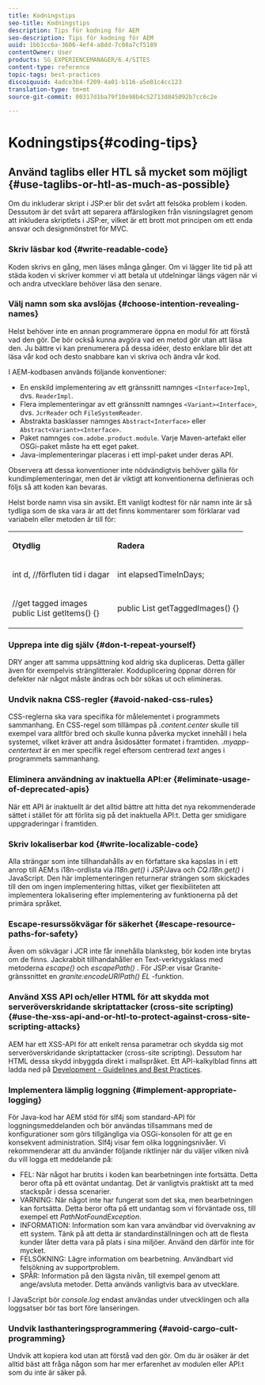 ```yaml
---
title: Kodningstips
seo-title: Kodningstips
description: Tips för kodning för AEM
seo-description: Tips för kodning för AEM
uuid: 1bb1cc6a-3606-4ef4-a8dd-7c08a7cf5189
contentOwner: User
products: SG_EXPERIENCEMANAGER/6.4/SITES
content-type: reference
topic-tags: best-practices
discoiquuid: 4adce3b4-f209-4a01-b116-a5e01c4cc123
translation-type: tm+mt
source-git-commit: 00317d1ba79f10e98b4c52713d845092b7cc6c2e

---
```



# Kodningstips{#coding-tips}

## Använd taglibs eller HTL så mycket som möjligt {#use-taglibs-or-htl-as-much-as-possible}

Om du inkluderar skript i JSP:er blir det svårt att felsöka problem i koden. Dessutom är det svårt att separera affärslogiken från visningslagret genom att inkludera skriptlets i JSP:er, vilket är ett brott mot principen om ett enda ansvar och designmönstret för MVC.

### Skriv läsbar kod {#write-readable-code}

Koden skrivs en gång, men läses många gånger. Om vi lägger lite tid på att städa koden vi skriver kommer vi att betala ut utdelningar längs vägen när vi och andra utvecklare behöver läsa den senare.

### Välj namn som ska avslöjas {#choose-intention-revealing-names}

Helst behöver inte en annan programmerare öppna en modul för att förstå vad den gör. De bör också kunna avgöra vad en metod gör utan att läsa den. Ju bättre vi kan prenumerera på dessa idéer, desto enklare blir det att läsa vår kod och desto snabbare kan vi skriva och ändra vår kod.

I AEM-kodbasen används följande konventioner:


* En enskild implementering av ett gränssnitt namnges `<Interface>Impl`, dvs. `ReaderImpl`.
* Flera implementeringar av ett gränssnitt namnges `<Variant><Interface>`, dvs. `JcrReader` och `FileSystemReader`.
* Abstrakta basklasser namnges `Abstract<Interface>` eller `Abstract<Variant><Interface>`.
* Paket namnges `com.adobe.product.module`.  Varje Maven-artefakt eller OSGi-paket måste ha ett eget paket.
* Java-implementeringar placeras i ett impl-paket under deras API.


Observera att dessa konventioner inte nödvändigtvis behöver gälla för kundimplementeringar, men det är viktigt att konventionerna definieras och följs så att koden kan bevaras.

Helst borde namn visa sin avsikt. Ett vanligt kodtest för när namn inte är så tydliga som de ska vara är att det finns kommentarer som förklarar vad variabeln eller metoden är till för:

<table> 
 <tbody> 
  <tr> 
   <td><p><strong>Otydlig</strong></p> </td> 
   <td><p><strong>Radera</strong></p> </td> 
  </tr> 
  <tr> 
   <td><p>int d, //förfluten tid i dagar</p> </td> 
   <td><p>int elapsedTimeInDays;</p> </td> 
  </tr> 
  <tr> 
   <td><p>//get tagged images<br /> public List getItems() {}</p> </td> 
   <td><p>public List getTaggedImages() {}</p> </td> 
  </tr> 
 </tbody> 
</table>

### Upprepa inte dig själv {#don-t-repeat-yourself}

DRY anger att samma uppsättning kod aldrig ska dupliceras. Detta gäller även för exempelvis stränglitteraler. Kodduplicering öppnar dörren för defekter när något måste ändras och bör sökas ut och elimineras.

### Undvik nakna CSS-regler {#avoid-naked-css-rules}

CSS-reglerna ska vara specifika för målelementet i programmets sammanhang. En CSS-regel som tillämpas på *.content.center* skulle till exempel vara alltför bred och skulle kunna påverka mycket innehåll i hela systemet, vilket kräver att andra åsidosätter formatet i framtiden. *.myapp-centertext* är en mer specifik regel eftersom centrerad *text* anges i programmets sammanhang.

### Eliminera användning av inaktuella API:er {#eliminate-usage-of-deprecated-apis}

När ett API är inaktuellt är det alltid bättre att hitta det nya rekommenderade sättet i stället för att förlita sig på det inaktuella API:t. Detta ger smidigare uppgraderingar i framtiden.

### Skriv lokaliserbar kod {#write-localizable-code}

Alla strängar som inte tillhandahålls av en författare ska kapslas in i ett anrop till AEM:s i18n-ordlista via *I18n.get()* i JSP/Java och *CQ.I18n.get()* i JavaScript. Den här implementeringen returnerar strängen som skickades till den om ingen implementering hittas, vilket ger flexibiliteten att implementera lokalisering efter implementering av funktionerna på det primära språket.

### Escape-resurssökvägar för säkerhet {#escape-resource-paths-for-safety}

Även om sökvägar i JCR inte får innehålla blanksteg, bör koden inte brytas om de finns. Jackrabbit tillhandahåller en Text-verktygsklass med metoderna *escape()* och *escapePath()* . För JSP:er visar Granite-gränssnittet en *granite:encodeURIPath() EL* -funktion.

### Använd XSS API och/eller HTML för att skydda mot serveröverskridande skriptattacker (cross-site scripting) {#use-the-xss-api-and-or-htl-to-protect-against-cross-site-scripting-attacks}

AEM har ett XSS-API för att enkelt rensa parametrar och skydda sig mot serveröverskridande skriptattacker (cross-site scripting). Dessutom har HTML dessa skydd inbyggda direkt i mallspråket. Ett API-kalkylblad finns att ladda ned på [Development - Guidelines and Best Practices](/help/sites-developing/dev-guidelines-bestpractices.md).

### Implementera lämplig loggning {#implement-appropriate-logging}

För Java-kod har AEM stöd för slf4j som standard-API för loggningsmeddelanden och bör användas tillsammans med de konfigurationer som görs tillgängliga via OSGi-konsolen för att ge en konsekvent administration. Slf4j visar fem olika loggningsnivåer. Vi rekommenderar att du använder följande riktlinjer när du väljer vilken nivå du vill logga ett meddelande på:

* FEL: När något har brutits i koden kan bearbetningen inte fortsätta. Detta beror ofta på ett oväntat undantag. Det är vanligtvis praktiskt att ta med stackspår i dessa scenarier.
* VARNING: När något inte har fungerat som det ska, men bearbetningen kan fortsätta. Detta beror ofta på ett undantag som vi förväntade oss, till exempel ett *PathNotFoundException*.
* INFORMATION: Information som kan vara användbar vid övervakning av ett system. Tänk på att detta är standardinställningen och att de flesta kunder låter detta vara på plats i sina miljöer. Använd den därför inte för mycket.
* FELSÖKNING: Lägre information om bearbetning. Användbart vid felsökning av supportproblem.
* SPÅR: Information på den lägsta nivån, till exempel genom att ange/avsluta metoder. Detta används vanligtvis bara av utvecklare.

I JavaScript bör *console.log* endast användas under utvecklingen och alla loggsatser bör tas bort före lanseringen.

### Undvik lasthanteringsprogrammering {#avoid-cargo-cult-programming}

Undvik att kopiera kod utan att förstå vad den gör. Om du är osäker är det alltid bäst att fråga någon som har mer erfarenhet av modulen eller API:t som du inte är säker på.
